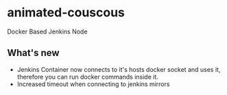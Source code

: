 # animated-couscous
Docker Based Jenkins Node

## What's new
- Jenkins Container now connects to it's hosts docker socket and uses it, therefore you can run docker commands inside it.
- Increased timeout when connecting to jenkins mirrors
